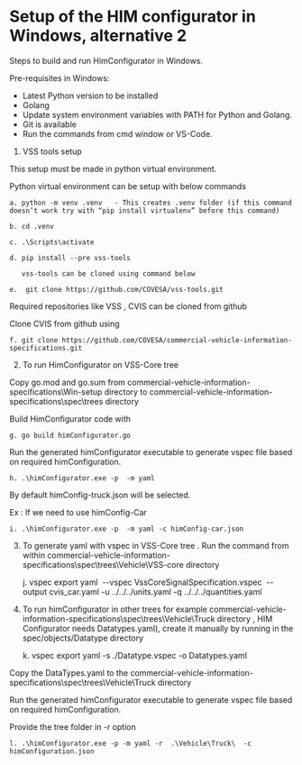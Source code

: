 # Setup of the HIM configurator in Windows, alternative 2
Steps to build and run HimConfigurator in Windows.

Pre-requisites in Windows:
* Latest Python version to be installed 
* Golang 
* Update system environment variables with PATH for Python and Golang.
* Git is available
* Run the commands from cmd window or VS-Code.

1. VSS tools setup

This setup must be made in python virtual environment.

Python virtual environment can be setup with below commands

    a. python -m venv .venv   - This creates .venv folder (if this command doesn’t work try with “pip install virtualenv” before this command) 

    b. cd .venv 

    c. .\Scripts\activate

    d. pip install --pre vss-tools

       vss-tools can be cloned using command below

    e.  git clone https://github.com/COVESA/vss-tools.git

Required repositories like VSS , CVIS can be cloned from github

Clone CVIS from github using 

    f. git clone https://github.com/COVESA/commercial-vehicle-information-specifications.git

2. To run HimConfigurator on VSS-Core tree

Copy go.mod and go.sum  from commercial-vehicle-information-specifications\Win-setup directory to commercial-vehicle-information-specifications\spec\trees directory 

Build HimConfigurator code with 

    g. go build himConfigurator.go

Run the generated himConfigurator executable to generate vspec file based on required himConfiguration.

    h. .\himConfigurator.exe -p  -m yaml

By default himConfig-truck.json will be selected.

Ex : If we need to use himConfig-Car

    i. .\himConfigurator.exe -p  -m yaml -c himConfig-car.json

3. To generate yaml with vspec in VSS-Core tree . Run the command from within commercial-vehicle-information-specifications\spec\trees\Vehicle\VSS-core directory 

    j. vspec export yaml  --vspec VssCoreSignalSpecification.vspec  --output cvis_car.yaml -u ../../../units.yaml -q ../../../quantities.yaml
         
4. To run himConfigurator in other trees  for example commercial-vehicle-information-specifications\spec\trees\Vehicle\Truck  directory ,  HIM Configurator needs Datatypes.yaml), create it manually by running in the spec/objects/Datatype directory

    k. vspec export yaml -s ./Datatype.vspec -o Datatypes.yaml

Copy the DataTypes.yaml to the commercial-vehicle-information-specifications\spec\trees\Vehicle\Truck directory

 Run the generated himConfigurator executable to generate vspec file based on required  himConfiguration.
 
Provide the tree folder in -r option

    l. .\himConfigurator.exe -p -m yaml -r  .\Vehicle\Truck\  -c himConfiguration.json
